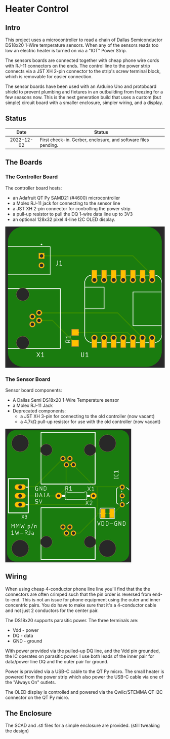 # Heater Control

## Intro

This project uses a microcontroller to read a chain of Dallas Semiconductor DS18x20 1-Wire temperature sensors. When any of the sensors reads too low an electric heater is turned on via a "IOT" Power Strip.

The sensors boards are connected together with cheap phone wire cords with RJ-11 connectors on the ends. The control line to the power strip connects via a JST XH 2-pin connector to the strip's screw terminal block, which is removable for easier connection.

The sensor boards have been used with an Arduino Uno and protoboard shield to prevent plumbing and fixtures in an outbuilding from freezing for a few seasons now. This is the next generation build that uses a custom (but simple) circuit board with a smaller enclosure, simpler wiring, and a display.

## Status

|    Date    | Status                                                       |
| :--------: | ------------------------------------------------------------ |
| 2022-12-02 | First check-in. Gerber, enclosure, and software files pending. |

## The Boards

### The Controller Board

The controller board hosts:

*  an Adafruit QT Py SAMD21 (#4600) microcontroller
* a Molex RJ-11 jack for connecting to the sensor line
* a JST XH 2-pin connector for controlling the power strip
* a pull-up resistor to pull the DQ 1-wire data line up to 3V3
* an optional 128x32 pixel 4-line I2C OLED display.

<img src="boards/controller/assets/board-top-mfg.png" alt="controller board" style="zoom:75%;" />

### The Sensor Board

Sensor board components:

* A Dallas Semi DS18x20 1-Wire Temperature sensor
* a Molex RJ-11 Jack
* Deprecated components:
  * a JST XH 3-pin for connecting to the old controller (now vacant)
  * a 4.7kΩ pull-up resistor for use with the old controller (now vacant)

<img src="boards/sensor/assets/board-top-mfg.png" alt="sensor board" style="zoom:75%;" />

## Wiring

When using cheap 4-conductor phone line line you'll find that the the connectors are often crimped such that the pin order is reversed from end-to-end. This is not an issue for phone equipment using the outer and inner concentric pairs. You do have to make sure that it's a 4-conductor cable and not just 2 conductors for the center pair.

The DS18x20 supports parasitic power. The three terminals are:

* Vdd - power
* DQ - data
* GND - ground

With power provided via the pulled-up DQ line, and the Vdd pin grounded, the IC operates on parasitic power. I use both leads of the inner pair for data/power line DQ and the outer pair for ground.

Power is provided via a USB-C cable to the QT Py micro. The small heater is powered from the power strip which also power the USB-C cable via one of the "Always On" outlets.

The OLED display is controlled and powered via the Qwiic/STEMMA QT I2C connector on the QT Py micro.

## The Enclosure

The SCAD and .stl files for a simple enclosure are provided. (still tweaking the design)